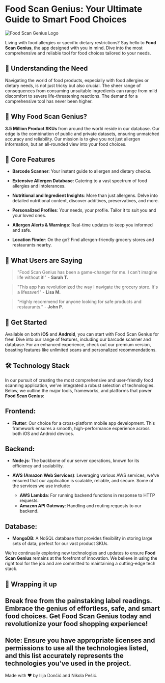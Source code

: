 # Food Scan Genius: Your Ultimate Guide to Smart Food Choices

![Food Scan Genius Logo](url_to_your_logo.png)

Living with food allergies or specific dietary restrictions? Say hello to **Food Scan Genius**, the app designed with you in mind. Dive into the most comprehensive and reliable tool for food choices tailored to your needs.

## 🍏 Understanding the Need

Navigating the world of food products, especially with food allergies or dietary needs, is not just tricky but also crucial. The sheer range of consequences from consuming unsuitable ingredients can range from mild discomfort to severe life-threatening reactions. The demand for a comprehensive tool has never been higher.

## 🍓 Why Food Scan Genius?

**3.5 Million Product SKUs** from around the world reside in our database. Our edge is the combination of public and private datasets, ensuring unmatched accuracy and reliability. Our mission is to give you not just allergen information, but an all-rounded view into your food choices.

## 🍍 Core Features

- **Barcode Scanner**: Your instant guide to allergen and dietary checks.
  
- **Extensive Allergen Database**: Catering to a vast spectrum of food allergies and intolerances.
  
- **Nutritional and Ingredient Insights**: More than just allergens. Delve into detailed nutritional content, discover additives, preservatives, and more.
  
- **Personalized Profiles**: Your needs, your profile. Tailor it to suit you and your loved ones.
  
- **Allergen Alerts & Warnings**: Real-time updates to keep you informed and safe.
  
- **Location Finder**: On the go? Find allergen-friendly grocery stores and restaurants nearby.

## 🍔 What Users are Saying

> "Food Scan Genius has been a game-changer for me. I can't imagine life without it!" - **Sarah T.**
  
> "This app has revolutionized the way I navigate the grocery store. It's a lifesaver!" - **Lisa M.**
  
> "Highly recommend for anyone looking for safe products and restaurants." - **John P.**

## 🥑 Get Started

Available on both **iOS** and **Android**, you can start with Food Scan Genius for free! Dive into our range of features, including our barcode scanner and database. For an enhanced experience, check out our premium version, boasting features like unlimited scans and personalized recommendations.

## 🛠 Technology Stack

In our pursuit of creating the most comprehensive and user-friendly food scanning application, we've integrated a robust selection of technologies. Below, we outline the major tools, frameworks, and platforms that power **Food Scan Genius**:

## Frontend: 
- **Flutter**: Our choice for a cross-platform mobile app development. This framework ensures a smooth, high-performance experience across both iOS and Android devices.
  
## Backend: 
- **Node.js**: The backbone of our server operations, known for its efficiency and scalability.
  
- **AWS (Amazon Web Services)**: Leveraging various AWS services, we've ensured that our application is scalable, reliable, and secure. Some of the services we use include:
    - **AWS Lambda**: For running backend functions in response to HTTP requests.
    - **Amazon API Gateway**: Handling and routing requests to our backend.
  
## Database: 
- **MongoDB**: A NoSQL database that provides flexibility in storing large sets of data, perfect for our vast product SKUs.
  
We're continually exploring new technologies and updates to ensure **Food Scan Genius** remains at the forefront of innovation. We believe in using the right tool for the job and are committed to maintaining a cutting-edge tech stack.

## 🌯 Wrapping it up

Break free from the painstaking label readings. Embrace the genius of effortless, safe, and smart food choices. Get Food Scan Genius today and revolutionize your food shopping experience!
---

**Note:** Ensure you have appropriate licenses and permissions to use all the technologies listed, and this list accurately represents the technologies you've used in the project.
---

Made with ❤️ by Ilija Dončić and Nikola Pešić.
